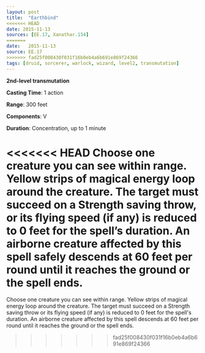 ```yaml
---
layout: post
title:  "Earthbind"
<<<<<<< HEAD
date: 2015-11-13
sources: [EE.17, Xanathar.154]
=======
date:   2015-11-13
source: EE.17
>>>>>>> fad25f008430f031f16b0eb4a6b691e869f24366
tags: [druid, sorcerer, warlock, wizard, level2, transmutation]
---
```


**2nd-level transmutation**

**Casting Time**: 1 action

**Range**: 300 feet

**Components**: V

**Duration**: Concentration, up to 1 minute

<<<<<<< HEAD
Choose one creature you can see within range. Yellow strips of magical energy loop around the creature. The target must succeed on a Strength saving throw, or its flying speed (if any) is reduced to 0 feet for the spell’s duration. An airborne creature affected by this spell safely descends at 60 feet per round until it reaches the ground or the spell ends.
=======
Choose one creature you can see within range. Yellow strips of magical energy loop around the creature. The target must succeed on a Strength saving throw or its flying speed (if any) is reduced to 0 feet for the spell's duration. An airborne creature affected by this spell descends at 60 feet per round until it reaches the ground or the spell ends.
>>>>>>> fad25f008430f031f16b0eb4a6b691e869f24366
